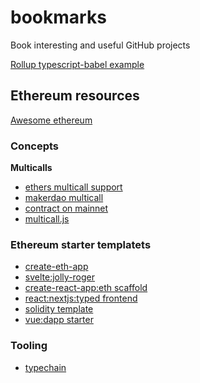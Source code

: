 # bookmarks
Book interesting and useful GitHub projects

[Rollup typescript-babel example](https://github.com/eenagy/rollup-typescript-babel)


## Ethereum resources

[Awesome ethereum](https://github.com/bekatom/awesome-ethereum)

### Concepts

**Multicalls**

* [ethers multicall support](https://github.com/ethers-io/ethers.js/issues/788)
* [makerdao multicall](https://github.com/makerdao/multicall)
* [contract on mainnet](https://etherscan.io/address/0xeefBa1e63905eF1D7ACbA5a8513c70307C1cE441#code)
* [multicall.js](https://github.com/makerdao/multicall.js)


### Ethereum starter templatets

* [create-eth-app](https://github.com/PaulRBerg/create-eth-app)
* [svelte:jolly-roger](https://github.com/wighawag/jolly-roger)
* [create-react-app:eth scaffold](https://github.com/austintgriffith/scaffold-eth)
* [react:nextjs:typed frontend](https://github.com/adrianmcli/dapp-boilerplate)
* [solidity template](https://github.com/paulrberg/solidity-template)
* [vue:dapp starter](https://github.com/chiangmaidapps/dapp-starter-kit)

### Tooling

* [typechain](https://github.com/ethereum-ts/TypeChain)
